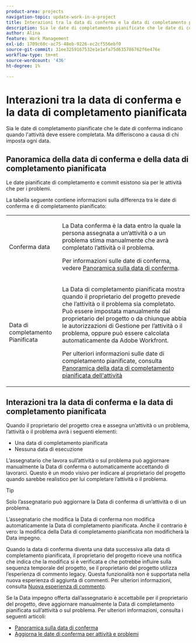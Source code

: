 ```yaml
---
product-area: projects
navigation-topic: update-work-in-a-project
title: Interazioni tra la data di conferma e la data di completamento pianificata
description: Sia le date di completamento pianificate che le date di conferma indicano quando l'attività deve essere completata. Ma differiscono a causa di chi imposta ogni data.
author: Alina
feature: Work Management
exl-id: 1709c60c-ac75-48eb-9226-ec2cf556ebf0
source-git-commit: 31ee3259167532e1e1efa75d635786762f6e476e
workflow-type: tm+mt
source-wordcount: '436'
ht-degree: 1%

---
```


# Interazioni tra la data di conferma e la data di completamento pianificata

<!--
this article has mostly information that is repeated from the articles linked from here. I left it in here for searchability's sake.
-->

Sia le date di completamento pianificate che le date di conferma indicano quando l&#39;attività deve essere completata. Ma differiscono a causa di chi imposta ogni data.

## Panoramica della data di conferma e della data di completamento pianificata

Le date pianificate di completamento e commit esistono sia per le attività che per i problemi.

La tabella seguente contiene informazioni sulla differenza tra le date di conferma e di completamento pianificato:

<table style="table-layout:auto"> 
 <col> 
 <col> 
 <tbody> 
  <tr> 
   <td role="rowheader">Conferma data</td> 
   <td> <p>La Data conferma è la data entro la quale la persona assegnata a un’attività o a un problema stima manualmente che avrà completato l’attività o il problema.</p> <p>Per informazioni sulle date di conferma, vedere <a href="../../../manage-work/projects/updating-work-in-a-project/overview-of-commit-dates.md" class="MCXref xref">Panoramica sulla data di conferma</a>.</p> </td> 
  </tr> 
  <tr> 
   <td role="rowheader">Data di completamento Pianificata</td> 
   <td> <p>La Data di completamento pianificata mostra quando il proprietario del progetto prevede che l’attività o il problema sia completato. Può essere impostata manualmente dal proprietario del progetto o da chiunque abbia le autorizzazioni di Gestione per l’attività o il problema, oppure può essere calcolata automaticamente da Adobe Workfront.</p> <p>Per ulteriori informazioni sulle date di completamento pianificate, consulta <a href="../../../manage-work/tasks/task-information/task-planned-completion-date.md" class="MCXref xref">Panoramica della data di completamento pianificata dell'attività</a></p> </td> 
  </tr> 
 </tbody> 
</table>

## Interazioni tra la data di conferma e la data di completamento pianificata

Quando il proprietario del progetto crea e assegna un’attività o un problema, l’attività o il problema avrà i seguenti elementi:

* Una data di completamento pianificata
* Nessuna data di esecuzione

L’assegnatario che lavora sull’attività o sul problema può aggiornare manualmente la Data di conferma o automaticamente accettando di lavorarci. Questo è un modo visivo per indicare al proprietario del progetto quando sarebbe realistico per lui completare l’attività o il problema.

>[!TIP]
>
>Solo l’assegnatario può aggiornare la Data di conferma di un’attività o di un problema.

L’assegnatario che modifica la Data di conferma non modifica automaticamente la Data di completamento pianificata. Anche il contrario è vero: la modifica della Data di completamento pianificata non modificherà la Data impegno.

Quando la data di conferma diventa una data successiva alla data di completamento pianificata, il proprietario del progetto riceve una notifica che indica che la modifica si è verificata e che potrebbe influire sulla sequenza temporale del progetto, se il proprietario del progetto utilizza l’esperienza di commento legacy. Questa funzionalità non è supportata nella nuova esperienza di aggiunta di commenti. Per ulteriori informazioni, consulta [Nuova esperienza di commento](/help/quicksilver/product-announcements/betas/new-commenting-experience-beta/unified-commenting-experience.md).

Se la Data impegno offerta dall’assegnatario è accettabile per il proprietario del progetto, deve aggiornare manualmente la Data di completamento pianificata sull’attività o sul problema. Per ulteriori informazioni, consulta i seguenti articoli:

* [Panoramica sulla data di conferma](../../../manage-work/projects/updating-work-in-a-project/overview-of-commit-dates.md)
* [Aggiorna le date di conferma per attività e problemi](../../../manage-work/projects/updating-work-in-a-project/update-commit-date-on-tasks-and-issues.md)
